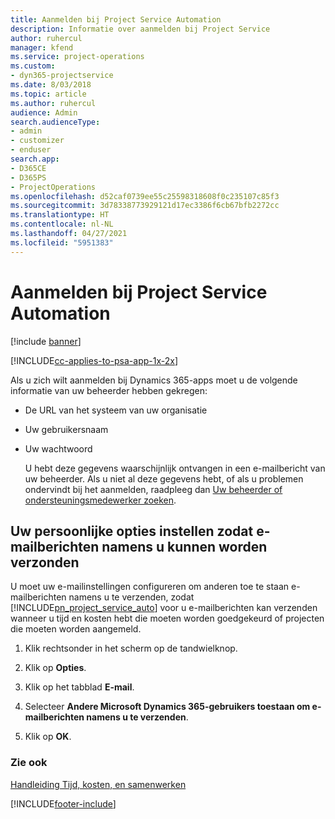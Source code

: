 ```yaml
---
title: Aanmelden bij Project Service Automation
description: Informatie over aanmelden bij Project Service
author: ruhercul
manager: kfend
ms.service: project-operations
ms.custom:
- dyn365-projectservice
ms.date: 8/03/2018
ms.topic: article
ms.author: ruhercul
audience: Admin
search.audienceType:
- admin
- customizer
- enduser
search.app:
- D365CE
- D365PS
- ProjectOperations
ms.openlocfilehash: d52caf0739ee55c25598318608f0c235107c85f3
ms.sourcegitcommit: 3d78338773929121d17ec3386f6cb67bfb2272cc
ms.translationtype: HT
ms.contentlocale: nl-NL
ms.lasthandoff: 04/27/2021
ms.locfileid: "5951383"
---
```

# <a name="sign-in-to-project-service-automation"></a>Aanmelden bij Project Service Automation

[!include [banner](../includes/psa-now-project-operations.md)]

[!INCLUDE[cc-applies-to-psa-app-1x-2x](../includes/cc-applies-to-psa-app-1x-2x.md)]

Als u zich wilt aanmelden bij Dynamics 365-apps moet u de volgende informatie van uw beheerder hebben gekregen:  
  
- De URL van het systeem van uw organisatie  
  
- Uw gebruikersnaam  
  
- Uw wachtwoord  
  
  U hebt deze gegevens waarschijnlijk ontvangen in een e-mailbericht van uw beheerder. Als u niet al deze gegevens hebt, of als u problemen ondervindt bij het aanmelden, raadpleeg dan [Uw beheerder of ondersteuningsmedewerker zoeken](/dynamics365/customerengagement/on-premises/basics/find-administrator-support).  
  
## <a name="set-your-personal-options-to-allow-email"></a>Uw persoonlijke opties instellen zodat e-mailberichten namens u kunnen worden verzonden  
 U moet uw e-mailinstellingen configureren om anderen toe te staan e-mailberichten namens u te verzenden, zodat [!INCLUDE[pn_project_service_auto](../includes/pn-project-service-auto.md)] voor u e-mailberichten kan verzenden wanneer u tijd en kosten hebt die moeten worden goedgekeurd of projecten die moeten worden aangemeld.  
  
1.  Klik rechtsonder in het scherm op de tandwielknop.  
  
2.  Klik op **Opties**.  
  
3.  Klik op het tabblad **E-mail**.  
  
4.  Selecteer **Andere Microsoft Dynamics 365-gebruikers toestaan om e-mailberichten namens u te verzenden**.  
  
5.  Klik op **OK**.  
  
### <a name="see-also"></a>Zie ook  
 [Handleiding Tijd, kosten, en samenwerken](../psa/time-expense-collaboration-guide.md)


[!INCLUDE[footer-include](../includes/footer-banner.md)]